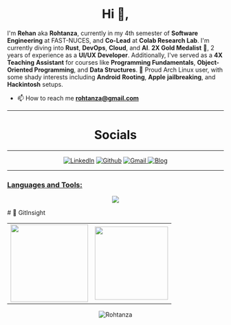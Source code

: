 

<h1 align="center">Hi 👋,</h1>

I'm **Rehan** aka **Rohtanza**, currently in my 4th semester of **Software Engineering** at FAST-NUCES, and **Co-Lead** at **Colab Research Lab**. I'm
currently diving into **Rust**, **DevOps**, **Cloud**, and **AI**. **2X Gold Medalist** 🥇, 2 years of experience as a
**UI/UX** **Developer**. Additionally, I've served as a **4X** **Teaching** **Assistant** for courses like **Programming Fundamentals**,
**Object-Oriented Programming**, and **Data Structures**. 🐧 Proud Arch Linux user, with some shady interests including **Android**
**Rooting**, **Apple** **jailbreaking**, and **Hackintosh** setups.

- 📫 How to reach me **rohtanza@gmail.com**


<hr>
<h1 align="center">Socials</h1>
<hr>

<div align="center">
<a  href="www.linkedin.com/in/rohtanza" target="_blank"><img alt="LinkedIn" src="https://img.shields.io/badge/linkedin%20-%230077B5.svg?&style=for-the-badge&logo=linkedin&logoColor=white" /></a>
<a href="https://github.com/rohtanza" target="_blank"><img alt="Github" src="https://img.shields.io/badge/GitHub-100000?style=for-the-badge&logo=github&logoColor=white"/></a>
<a href="mailto:rohtanza@gmail.com"><img  alt="Gmail" src="https://img.shields.io/badge/Gmail-D14836?style=for-the-badge&logo=gmail&logoColor=white" />
<a href="https://rohtanza.github.io/"><img  alt="Blog" src="https://img.shields.io/badge/Personal%20Blog20B2AA?style=for-the-badge"/>
</div>
<hr>

<p align="left">

</p> 

<h3 align="left">Languages and Tools:</h3>

<p align="center">
  <a href="https://skillicons.dev">
    <img src="https://skillicons.dev/icons?i=c,cpp,cmake,html,css,bootstrap,tailwind,sass,js,git,linux,tauri,rust," />
  </a>
</p>
#  🐼 GitInsight  
<table>
  <tr>
<td><img height="180px" src="https://github-readme-stats.vercel.app/api?username=Rohtanza&show_icons=true&theme=dark" />
    <td><img height="170px" src="https://github-readme-stats.vercel.app/api/top-langs/?username=Rohtanza&layout=compact&theme=dark" /></td>
  </tr>
</table>

<div align="center">
<p><img align="center" src="https://github-readme-streak-stats.herokuapp.com/?user=Rohtanza&layout=compact&theme=dark" alt="Rohtanza"/></p>
  </div>

 </div>






































